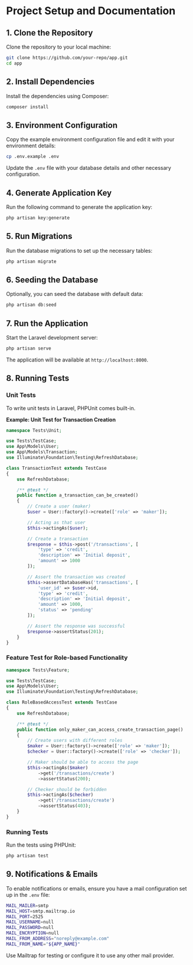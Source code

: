 
# Project Setup and Documentation

## 1. Clone the Repository
Clone the repository to your local machine:
```bash
git clone https://github.com/your-repo/app.git
cd app
```

## 2. Install Dependencies
Install the dependencies using Composer:
```bash
composer install
```

## 3. Environment Configuration
Copy the example environment configuration file and edit it with your environment details:
```bash
cp .env.example .env
```
Update the `.env` file with your database details and other necessary configuration.

## 4. Generate Application Key
Run the following command to generate the application key:
```bash
php artisan key:generate
```

## 5. Run Migrations
Run the database migrations to set up the necessary tables:
```bash
php artisan migrate
```

## 6. Seeding the Database
Optionally, you can seed the database with default data:
```bash
php artisan db:seed
```

## 7. Run the Application
Start the Laravel development server:
```bash
php artisan serve
```
The application will be available at `http://localhost:8000`.

## 8. Running Tests

### Unit Tests
To write unit tests in Laravel, PHPUnit comes built-in.

**Example: Unit Test for Transaction Creation**
```php
namespace Tests\Unit;

use Tests\TestCase;
use App\Models\User;
use App\Models\Transaction;
use Illuminate\Foundation\Testing\RefreshDatabase;

class TransactionTest extends TestCase
{
    use RefreshDatabase;

    /** @test */
    public function a_transaction_can_be_created()
    {
        // Create a user (maker)
        $user = User::factory()->create(['role' => 'maker']);

        // Acting as that user
        $this->actingAs($user);

        // Create a transaction
        $response = $this->post('/transactions', [
            'type' => 'credit',
            'description' => 'Initial deposit',
            'amount' => 1000
        ]);

        // Assert the transaction was created
        $this->assertDatabaseHas('transactions', [
            'user_id' => $user->id,
            'type' => 'credit',
            'description' => 'Initial deposit',
            'amount' => 1000,
            'status' => 'pending'
        ]);

        // Assert the response was successful
        $response->assertStatus(201);
    }
}
```

### Feature Test for Role-based Functionality

```php
namespace Tests\Feature;

use Tests\TestCase;
use App\Models\User;
use Illuminate\Foundation\Testing\RefreshDatabase;

class RoleBasedAccessTest extends TestCase
{
    use RefreshDatabase;

    /** @test */
    public function only_maker_can_access_create_transaction_page()
    {
        // Create users with different roles
        $maker = User::factory()->create(['role' => 'maker']);
        $checker = User::factory()->create(['role' => 'checker']);

        // Maker should be able to access the page
        $this->actingAs($maker)
            ->get('/transactions/create')
            ->assertStatus(200);

        // Checker should be forbidden
        $this->actingAs($checker)
            ->get('/transactions/create')
            ->assertStatus(403);
    }
}
```

### Running Tests
Run the tests using PHPUnit:
```bash
php artisan test
```

## 9. Notifications & Emails
To enable notifications or emails, ensure you have a mail configuration set up in the `.env` file:
```bash
MAIL_MAILER=smtp
MAIL_HOST=smtp.mailtrap.io
MAIL_PORT=2525
MAIL_USERNAME=null
MAIL_PASSWORD=null
MAIL_ENCRYPTION=null
MAIL_FROM_ADDRESS="noreply@example.com"
MAIL_FROM_NAME="${APP_NAME}"
```

Use Mailtrap for testing or configure it to use any other mail provider.

